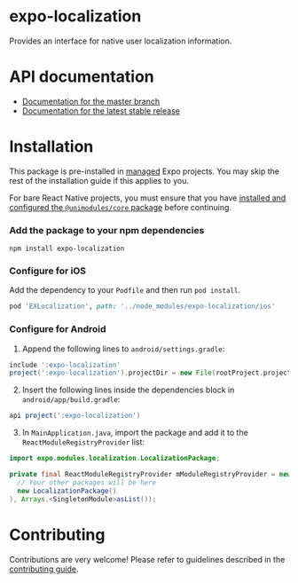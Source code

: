 # expo-localization

Provides an interface for native user localization information.

# API documentation

- [Documentation for the master branch](https://github.com/expo/expo/blob/master/docs/pages/versions/unversioned/sdk/localization.md)
- [Documentation for the latest stable release](https://docs.expo.io/versions/latest/sdk/localization/)

# Installation

This package is pre-installed in [managed](https://docs.expo.io/versions/latest/introduction/managed-vs-bare/) Expo projects. You may skip the rest of the installation guide if this applies to you.

For bare React Native projects, you must ensure that you have [installed and configured the `@unimodules/core` package](https://github.com/unimodules/core) before continuing.

### Add the package to your npm dependencies

```
npm install expo-localization
```

### Configure for iOS

Add the dependency to your `Podfile` and then run `pod install`.

```ruby
pod 'EXLocalization', path: '../node_modules/expo-localization/ios'
```

### Configure for Android

1. Append the following lines to `android/settings.gradle`:

```gradle
include ':expo-localization'
project(':expo-localization').projectDir = new File(rootProject.projectDir, '../node_modules/expo-localization/android')
```

2. Insert the following lines inside the dependencies block in `android/app/build.gradle`:
```gradle
api project(':expo-localization')
```

3. In `MainApplication.java`, import the package and add it to the `ReactModuleRegistryProvider` list:
```java
import expo.modules.localization.LocalizationPackage;
```
```java
private final ReactModuleRegistryProvider mModuleRegistryProvider = new ReactModuleRegistryProvider(Arrays.<Package>asList(
  // Your other packages will be here
  new LocalizationPackage()
), Arrays.<SingletonModule>asList());
```

# Contributing

Contributions are very welcome! Please refer to guidelines described in the [contributing guide]( https://github.com/expo/expo#contributing).
